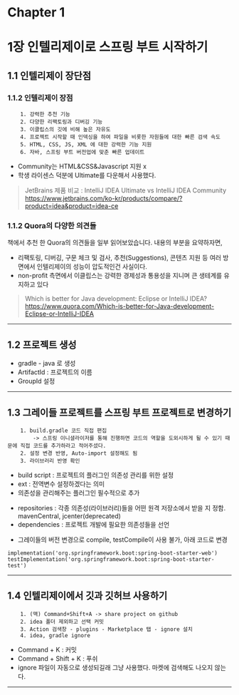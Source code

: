 Chapter 1
======================
# 1장 인텔리제이로 스프링 부트 시작하기
## 1.1 인텔리제이 장단점
### 1.1.2 인텔리제이 장점
        1. 강력한 추천 기능
        2. 다양한 리팩토링과 디버깅 기능
        3. 이클립스의 깃에 비해 높은 자유도
        4. 프로젝트 시작할 때 인덱싱을 하여 파일을 비롯한 자원들에 대한 빠른 검색 속도
        5. HTML, CSS, JS, XML 에 대한 강력한 기능 지원
        6. 자바, 스프링 부트 버전업에 맞춘 빠른 업데이트

- Community는 HTML&CSS&Javascript 지원 x
- 학생 라이센스 덕분에 Ultimate를 다운해서 사용했다.
>JetBrains 제품 비교 : IntelliJ IDEA Ultimate vs IntelliJ IDEA Community  
>https://www.jetbrains.com/ko-kr/products/compare/?product=idea&product=idea-ce

### 1.1.2 Quora의 다양한 의견들
책에서 추천 한 Quora의 의견들을 일부 읽어보았습니다. 내용의 부분을 요약하자면,
- 리팩토링, 디버깅, 구문 체크 및 검사, 추천(Suggestions), 콘텐츠 지원 등 여러 방면에서 인텔리제이의 성능이 압도적인건 사실이다.
- non-profit 측면에서 이클립스는 강력한 경제성과 통용성을 지니며 큰 생테계를 유지하고 있다 

>Which is better for Java development: Eclipse or IntelliJ IDEA?  
>https://www.quora.com/Which-is-better-for-Java-development-Eclipse-or-IntelliJ-IDEA
------------------------------
## 1.2 프로젝트 생성
- gradle - java 로 생성
- ArtifactId : 프로젝트의 이름
- GroupId 설정
------------------------------  
## 1.3 그레이들 프로젝트를 스프링 부트 프로젝트로 변경하기
        1. build.gradle 코드 직접 편집 
            -> 스프링 이니셜라이저를 통해 진행하면 코드의 역할을 도외시하게 될 수 있기 때문에 직접 코드를 추가하라고 적어주셨다.
        2. 설정 변경 반영, Auto-import 설정해도 됨
        3. 라이브러리 반영 확인

- build script : 프로젝트의 플러그인 의존성 관리를 위한 설정
- ext : 전역변수 설정하겠다는 의미
- 의존성을 관리해주는 플러그인 필수적으로 추가
+ repositories : 각종 의존성(라이브러리)들을 어떤 원격 저장소에서 받을 지 정함. mavenCentral, jcenter(deprecated)
+ dependencies : 프로젝트 개발에 필요한 의존성들을 선언  
* 그레이들의 버전 변경으로 compile, testCompile이 사용 불가, 아래 코드로 변경

<pre>
<code>implementation('org.springframework.boot:spring-boot-starter-web')
testImplementation('org.springframework.boot:spring-boot-starter-test')</code>
</pre>
  
------------------------------
## 1.4 인텔리제이에서 깃과 깃허브 사용하기
        1. (맥) Command+Shift+A -> share project on github
        2. idea 폴더 제외하고 선택 커밋
        3. Action 검색창 - plugins - Marketplace 탭 - ignore 설치
        4. idea, gradle ignore
        
- Command + K : 커밋 
- Command + Shift + K : 푸쉬
- ignore 파일이 자동으로 생성되길래 그냥 사용했다. 마켓에 검색해도 나오지 않는다.
------------------------------

